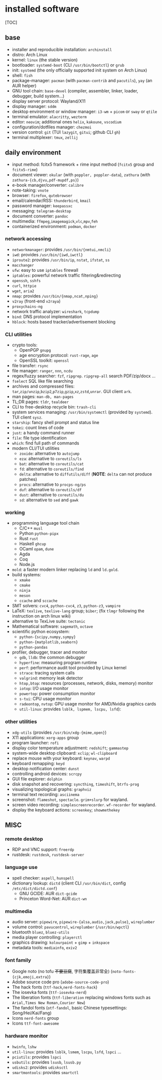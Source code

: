# installed software

[TOC]

## base

- installer and reproducible installation: `archinstall`
- distro: Arch Linux
- kernel: `linux` (the stable version)
- bootloader: `systemd-boot` (CLI `/usr/bin/bootctl`) or `grub`
- init: `systemd` (the only officially supported init system on Arch Linux)
- shell: `fish`
- package-manager: `pacman` (with `pacman-contrib` and `pacutils`), `yay` (an AUR helper)
- GNU tool chain: `base-devel` (compiler, assembler, linker, loader, debugger, build system...)
- display server protocol: Wayland/X11 
- display manager: `sddm`
- desktop environment or window manager: `i3-wm` + `picom` or `sway` or `qtile`
- terminal emulator: `alacritty`, `wezterm`
- editor: `neovim`; additional ones `helix`, `kakoune`, `vscodium`
- configuration/dotfiles manager: `chezmoi`
- version control: `git` (TUI `lazygit`, `gitui`; github CLI `gh`)
- terminal multiplexer: `tmux`, `zellij`

## daily environment

- input method: fcitx5 framework + rime input method (`fcitx5` group and `fcitx5-rime`)
- document viewer: `okular` (with `poppler, poppler-data`), `zathura` (with `zathura-{cb,djvu,pdf-mupdf,ps}`)
- e-book manager/converter: `calibre`
- note-taking: `vnote`
- browser: `firefox`, `qutebrowser`
- email/calendar/RSS: `thunderbird`, `kmail`
- password manager: `keepassxc`
- messaging: `telegram-desktop`
- document converter: `pandoc`
- multimedia: `ffmpeg`,`imagemagick`,`vlc`,`mpv`,`feh`
- containerized environment: `podman`, `docker`


### network accessing

- `networkmanager`: provides `/usr/bin/{nmtui,nmcli}`
- `iwd`: provides `/usr/bin/{iwd,iwctl}`
- `iproute2`: provides `/usr/bin/ip`, `nstat`, `ifstat`, `ss`
- `macchanger`
- `ufw`: easy to use `iptables` firewall
- `iptables`: powerful network traffic filtering&redirecting
- `openssh`, `sshfs`
- `curl`, `httpie`
- `wget`, `aria2`
- `nmap`: provides `/usr/bin/{nmap,ncat,nping}`
- `v2ray` (front-end `v2raya`)
- `proxychains-ng`
- network traffic analyzer: `wireshark`, `tcpdump`
- `bind`: DNS protocol implementation
- `hblock`: hosts based tracker/advertisement blocking

### CLI utilities

- crypto tools:
  - OpenPGP `gnupg`
  - age encryption protocol: `rust-rage`, `age`
  - OpenSSL toolkit: `openssl`
- file transfer: `rsync`
- file manager: `ranger`, `nnn`, `ncdu`
- regex/fuzzy searcher: `fzf`, `ripgrep`. `ripgrep-all` search PDF/zip/docx ...
- `fselect` SQL like file searching
- archives and compressed files: `tar`,`zip/unzip`,`bzip2`,`p7zip`,`gzip`,`xz`,`zstd`,`unrar`. GUI client `ark`.
- man pages: `man-db, man-pages`
- TL;DR pages: `tldr`, `tealdeer`
- CLI to free-desktop recycle bin: `trash-cli`
- system services managing: `/usr/bin/systemctl` (provided by `systemd`). TUI client `sysz`.
- `starship`: fancy shell prompt and status line
- `tokei`: count lines of code
- `just`: a handy command runner
- `file`: file type identification
- `which`: find full path of commands
- modern CLI/TUI utilities
  - `zoxide`: alternative to `autojump`
  - `eza`: alternative to `coreutils/ls`
  - `bat`: alternative to `coreutils/cat`
  - `fd`: alternative to `coreutils/find`
  - `delta`: alternative to `diffutils/diff` (**NOTE**: `delta` can not produce patches)
  - `procs`: alternative to `procps-ng/ps`
  - `duf`: alternative to `coreutils/df`
  - `dust`: alternative to `coreutils/du`
  - `sd`: alternative to `sed` and `gawk`

### working

- programming language tool chain
  - C/C++ `musl`
  - Python `python-pipx`
  - Rust `rust`
  - Haskell `ghcup`
  - OCaml `opam`, `dune`
  - Agda
  - Coq
  - Node.js
- `mold`: a faster modern linker replacing `ld` and `ld.gold`.
- build systems:
  - `xmake`
  - `cmake`
  - `ninja`
  - `meson`
  - `ccache` and `sccache`
- SMT solvers: `cvc4`, `python-cvc4`, `z3`, `python-z3`, `vampire`
- LaTeX: `texlive`, `texlive-lang` group; `biber`; (fix `tlmgr` following the instruction on arch linux wiki)
- alternative to TexLive suite: `tectonic`
- Mathematical software: `sagemath`, `octave`
- scientific python ecosystem:
  - `python-{scipy,numpy,sympy}`
  - `python-{matplotlib,seaborn}`
  - `python-pandas`
- profiler, debugger, tracer and monitor
  - `gdb`, `lldb`: the common debugger
  - `hyperfine`: measuring program runtime
  - `perf`: performance audit tool provided by Linux kernel
  - `strace`: tracing system calls
  - `valgrind`: memory leak detector
  - `htop,btop`: resources (processes, network, disks, memory) monitor
  - `iotop`: I/O usage monitor
  - `powertop`: power consumption monitor
  - `s-tui`: CPU usage monitor
  - `radeontop`, `nvtop`: GPU usage monitor for AMD/Nvidia graphics cards
  - `util-linux`: provides `lsblk, lspmem, lscpu, lsfd`):

### other utilities

- `xdg-utils` (provides `/usr/bin/xdg-{mime,open}`)
- X11 applications: `xorg-apps` group
- program launcher: `rofi`
- display color temperature adjustment: `redshift`; `gammastep`
- system-wide desktop clipboard: `xclip`; `wl-clipboard`
- replace mouse with your keyboard: `keynav`, `warpd`
- keyboard remapping: `keyd`
- desktop notification center: `dunst`
- controlling android devices: `scrcpy`
- GUI file explorer: `dolphin`
- disk snapshot and recovering: `syncthing`, `timeshift`, `btrfs-prog`
- visualizing topological graphs: `graphviz`
- terminal text recording: `asciinema`
- screenshot: `flameshot`, `spectacle`. `grim+slurp` for wayland.
- screen video recording: `simplescreenrecorder`. `wf-recorder` for wayland.
- display the keyboard actions: `screenkey`; `showmethekey`

## MISC

### remote desktop

- RDP and VNC support: `freerdp`
- rustdesk: `rustdesk`, `rustdesk-server`

### language use

- spell checker: `aspell`, `hunspell`
- dictionary lookup: `dictd` (client CLI `/usr/bin/dict`, config `/etc/dict/dictd.conf`)
  - GNU GCIDE: AUR `dict-gcide`
  - Princeton Word-Net: AUR `dict-wn`

### multimedia

- audio server: `pipewire`, `pipewire-{alsa,audio,jack,pulse}`, `wireplumber`
- volume control: `pavucontrol`, `wireplumber` (`/usr/bin/wpctl`)
- bluetooth `bluez`, `bluez-utils`
- media player controlling: `playerctl`
- graphics drawing: `kolourpaint` + `gimp` + `inkspace`
- metadata tools: `mediainfo`, `exiv2`

### font family

- Google noto (no tofu ~~不要豆腐~~, 字符集覆盖非常全) (`noto-fonts-{cjk,emoji,extra}`)
- Adobe source code pro (`adobe-source-code-pro`)
- The hack fonts (`ttf-hack`,`nerd-fonts-hack`)
- The iosevka fonts (`ttf-iosevka-nerd`)
- The liberation fonts (`ttf-liberation` replacing windows fonts such as `Arial,Times New Roman,Courier New`)
- The fandol fonts (`otf-fandol`, basic Chinese typesettings: Song/Hei/Kai/Fang)
- Icons `nerd-fonts` group
- Icons `ttf-font-awesome`

### hardware monitor

- `hwinfo`, `lshw`
- `util-linux`: provides `lsblk`, `lsmem`, `lscpu`, `lsfd`, `lspci` ...
- `pciutils`: provides `lspci`
- `usbutils`: provides `lsusb`, `lsusb.py`
- `udisks2`: provides `udisksctl`
- `smartmontools`: provides `smartctl`
